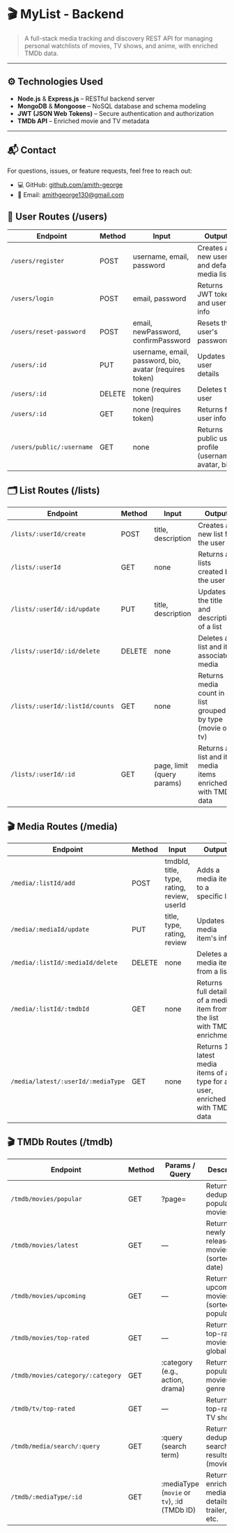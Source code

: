 
# 🎬 MyList - Backend

> A full-stack media tracking and discovery REST API for managing personal watchlists of movies, TV shows, and anime, with enriched TMDb data.

---

## ⚙️ Technologies Used

- **Node.js** & **Express.js** – RESTful backend server
- **MongoDB** & **Mongoose** – NoSQL database and schema modeling
- **JWT (JSON Web Tokens)** – Secure authentication and authorization
- **TMDb API** – Enriched movie and TV metadata

---

## 📬 Contact

For questions, issues, or feature requests, feel free to reach out:

- 💻 GitHub: [github.com/amith-george](https://github.com/amith-george)
- 📧 Email: [amithgeorge130@gmail.com](mailto:amithgeorge130@gmail.com)


## 👤 User Routes (/users) 

| Endpoint                  | Method | Input                                                   | Output                                              |
| ------------------------- | ------ | ------------------------------------------------------- | --------------------------------------------------- |
| `/users/register`         | POST   | username, email, password                               | Creates a new user and default media lists          |
| `/users/login`            | POST   | email, password                                         | Returns JWT token and user info                     |
| `/users/reset-password`   | POST   | email, newPassword, confirmPassword                     | Resets the user's password                          |
| `/users/:id`              | PUT    | username, email, password, bio, avatar (requires token) | Updates user details                                |
| `/users/:id`              | DELETE | none (requires token)                                   | Deletes the user                                    |
| `/users/:id`              | GET    | none (requires token)                                   | Returns full user info                              |
| `/users/public/:username` | GET    | none                                                    | Returns public user profile (username, avatar, bio) |

## 🗂️ List Routes (/lists)

| Endpoint                        | Method | Input                      | Output                                                      |
| ------------------------------- | ------ | -------------------------- | ----------------------------------------------------------- |
| `/lists/:userId/create`         | POST   | title, description         | Creates a new list for the user                             |
| `/lists/:userId`                | GET    | none                       | Returns all lists created by the user                       |
| `/lists/:userId/:id/update`     | PUT    | title, description         | Updates the title and description of a list                 |
| `/lists/:userId/:id/delete`     | DELETE | none                       | Deletes a list and its associated media                     |
| `/lists/:userId/:listId/counts` | GET    | none                       | Returns media count in a list grouped by type (movie or tv) |
| `/lists/:userId/:id`            | GET    | page, limit (query params) | Returns a list and its media items enriched with TMDb data  |

## 🎬 Media Routes (/media)

| Endpoint                           | Method | Input                                       | Output                                                                      |
| ---------------------------------- | ------ | ------------------------------------------- | --------------------------------------------------------------------------- |
| `/media/:listId/add`               | POST   | tmdbId, title, type, rating, review, userId | Adds a media item to a specific list                                        |
| `/media/:mediaId/update`           | PUT    | title, type, rating, review                 | Updates a media item's info                                                 |
| `/media/:listId/:mediaId/delete`   | DELETE | none                                        | Deletes a media item from a list                                            |
| `/media/:listId/:tmdbId`           | GET    | none                                        | Returns full details of a media item from the list with TMDb enrichment     |
| `/media/latest/:userId/:mediaType` | GET    | none                                        | Returns 15 latest media items of a type for a user, enriched with TMDb data |

## 🎬 TMDb Routes (/tmdb)

| Endpoint                             | Method | Params / Query                             | Description                                             |
|--------------------------------------|--------|--------------------------------------------|---------------------------------------------------------|
| `/tmdb/movies/popular`               | GET    | ?page=<frontendPage>                       | Returns ~35 deduplicated popular movies                 |
| `/tmdb/movies/latest`                | GET    | —                                          | Returns 15 newly released movies (sorted by date)       |
| `/tmdb/movies/upcoming`              | GET    | —                                          | Returns 15 upcoming movies (sorted by popularity)       |
| `/tmdb/movies/top-rated`             | GET    | —                                          | Returns 15 top-rated movies globally                    |
| `/tmdb/movies/category/:category`    | GET    | :category (e.g., action, drama)            | Returns popular movies by genre                         |
| `/tmdb/tv/top-rated`                 | GET    | —                                          | Returns 15 top-rated TV shows                           |
| `/tmdb/media/search/:query`          | GET    | :query (search term)                       | Returns deduplicated search results (movie + TV)        |
| `/tmdb/:mediaType/:id`               | GET    | :mediaType (`movie` or `tv`), :id (TMDb ID)| Returns enriched media details incl. trailer, cast, etc.|
